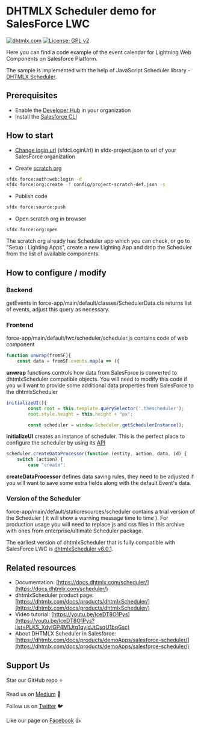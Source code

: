 # DHTMLX Scheduler demo for SalesForce LWC

[![dhtmlx.com](https://img.shields.io/badge/made%20by-DHTMLX-blue)](https://dhtmlx.com/)
[![License: GPL v2](https://img.shields.io/badge/license-GPL%20v2-blue.svg)](https://www.gnu.org/licenses/old-licenses/gpl-2.0.html)

Here you can find a code example of the event calendar for Lightning Web Components on Salesforce Platform.

The sample is implemented with the help of JavaScript Scheduler library - [DHTMLX Scheduler](https://dhtmlx.com/docs/products/dhtmlxScheduler/).

## Prerequisites

- Enable the [Developer Hub](https://developer.salesforce.com/docs/atlas.en-us.sfdx_setup.meta/sfdx_setup/sfdx_setup_enable_devhub.htm) in your organization
- Install the [Salesforce CLI](https://developer.salesforce.com/tools/sfdxcli)

## How to start

- [Change login url](https://developer.salesforce.com/docs/atlas.en-us.sfdx_dev.meta/sfdx_dev/sfdx_dev_auth_web_flow.htm) (sfdcLoginUrl) in sfdx-project.json to url of your SalesForce organization

- Create [scratch org](https://developer.salesforce.com/docs/atlas.en-us.sfdx_dev.meta/sfdx_dev/sfdx_dev_scratch_orgs.htm#!)

```sh
sfdx force:auth:web:login -d
sfdx force:org:create -f config/project-scratch-def.json -s
```

- Publish code

```sh
sfdx force:source:push
```

- Open scratch org in browser

```
sfdx force:org:open
```

The scratch org already has Scheduler app which you can check, or go to "Setup : Lighting Apps", create a new Lighting App and drop the Scheduler from the list of available components.

## How to configure / modify

### Backend

getEvents in force-app/main/default/classes/SchedulerData.cls returns list of events, adjust this query as necessary.

### Frontend

force-app/main/default/lwc/scheduler/scheduler.js contains code of web component

```js
function unwrap(fromSF){
    const data = fromSF.events.map(a => ({
```

**unwrap** functions controls how data from SalesForce is converted to dhtmlxScheduler compatible objects. You will need to modify this code if you will want to provide some additional data properties from SalesForce to the dhtmlxScheduler

```js
initializeUI(){
        const root = this.template.querySelector('.thescheduler');
        root.style.height = this.height + "px";

        const scheduler = window.Scheduler.getSchedulerInstance();
```

**initializeUI** creates an instance of scheduler. This is the perfect place to configure the scheduler by using its [API](https://docs.dhtmlx.com/scheduler)


```js
scheduler.createDataProcessor(function (entity, action, data, id) {
    switch (action) {
        case "create":
```

**createDataProcessor** defines data saving rules, they need to be adjusted if you will want to save some extra fields along with the default Event's data.

### Version of the Scheduler

force-app/main/default/staticresources/scheduler contains a trial version of the Scheduler ( it will show a warning message time to time ). For production usage you will need to replace js and css files in this archive with ones from enterprise/ultimate Scheduler package.

The earliest version of dhtmlxScheduler that is fully compatible with SalesForce LWC is [dhtmlxScheduler v6.0.1](https://docs.dhtmlx.com/scheduler/what_s_new.html#601).

## Related resources

- Documentation: [https://docs.dhtmlx.com/scheduler/](https://docs.dhtmlx.com/scheduler/)
- dhtmlxScheduler product page: [https://dhtmlx.com/docs/products/dhtmlxScheduler/](https://dhtmlx.com/docs/products/dhtmlxScheduler/)
- Video tutorial: [https://youtu.be/IceDT8O1Pys](https://youtu.be/IceDT8O1Pys?list=PLKS_XdyIGP4M1Jtg1qyjdJtCsqU1bqGsc)
- About DHTMLX Scheduler in Salesforce: [https://dhtmlx.com/docs/products/demoApps/salesforce-scheduler/](https://dhtmlx.com/docs/products/demoApps/salesforce-scheduler/)


## Support Us

Star our GitHub repo :star:

Read us on [Medium](https://medium.com/@dhtmlx) :newspaper:

Follow us on [Twitter](https://twitter.com/dhtmlx) :bird:

Like our page on [Facebook](https://www.facebook.com/dhtmlx/) :thumbsup:
